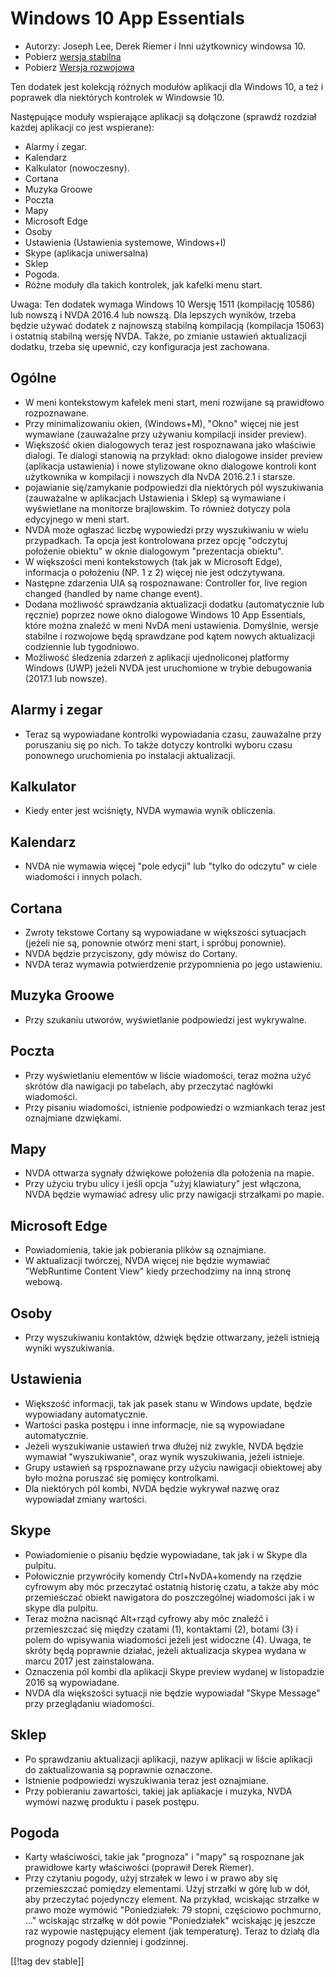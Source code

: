 # Windows 10 App Essentials #

* Autorzy: Joseph Lee, Derek Riemer i Inni użytkownicy windowsa 10.
* Pobierz [wersja stabilna][1]
* Pobierz [Wersja rozwojowa][2]

Ten dodatek jest kolekcją różnych modułów aplikacji dla Windows 10, a też i
poprawek dla niektórych kontrolek w Windowsie 10.

Następujące moduły wspierające aplikacji są dołączone (sprawdź rozdział
każdej aplikacji co jest wspierane):

* Alarmy i zegar.
* Kalendarz
* Kalkulator (nowoczesny).
* Cortana
* Muzyka Groowe
* Poczta
* Mapy
* Microsoft Edge
* Osoby
* Ustawienia (Ustawienia systemowe, Windows+I)
* Skype (aplikacja uniwersalna)
* Sklep
* Pogoda.
* Różne moduły dla takich kontrolek, jak kafelki menu start.

Uwaga: Ten dodatek wymaga Windows 10 Wersję 1511 (kompilację 10586) lub
nowszą i NVDA 2016.4 lub nowszą. Dla lepszych wyników, trzeba będzie używać
dodatek z najnowszą stabilną kompilacją (kompilacja 15063) i ostatnią
stabilną wersję NVDA. Także, po zmianie ustawień aktualizacji dodatku,
trzeba się upewnić, czy konfiguracja jest zachowana.

## Ogólne

* W meni kontekstowym kafelek meni start, meni rozwijane są prawidłowo
  rozpoznawane.
* Przy minimalizowaniu okien, (Windows+M), "Okno" więcej nie jest wymawiane
  (zauważalne przy używaniu kompilacji insider preview).
* Większość okien dialogowych teraz jest rospoznawana jako właściwie
  dialogi. Te dialogi stanowią na przykład: okno dialogowe insider preview
  (aplikacja ustawienia) i nowe stylizowane okno dialogowe kontroli kont
  użytkownika w kompilacji i nowszych dla NvDA 2016.2.1 i starsze.
* pojawianie się/zamykanie podpowiedzi dla niektórych pól wyszukiwania
  (zauważalne w aplikacjach Ustawienia i Sklep) są wymawiane i wyświetlane
  na monitorze brajlowskim. To również dotyczy pola edycyjnego w meni start.
* NVDA może ogłaszać liczbę wypowiedzi przy wyszukiwaniu w wielu
  przypadkach. Ta opcja jest kontrolowana przez opcję "odczytuj położenie
  obiektu" w oknie dialogowym "prezentacja obiektu".
* W większości meni kontekstowych (tak jak w Microsoft Edge), informacja o
  położeniu (NP. 1 z 2) więcej nie jest odczytywana.
* Następne zdarzenia UIA są rospoznawane: Controller for, live region
  changed (handled by name change event).
* Dodana możliwość sprawdzania aktualizacji dodatku (automatycznie lub
  ręcznie) poprzez nowe okno dialogowe Windows 10 App Essentials, które
  można znaleźć w meni NvDA meni ustawienia. Domyślnie, wersje stabilne i
  rozwojowe będą sprawdzane pod kątem nowych aktualizacji codziennie lub
  tygodniowo.
* Możliwość śledzenia zdarzeń z aplikacji ujednoliconej platformy Windows
  (UWP) jeżeli NVDA jest uruchomione w trybie debugowania (2017.1 lub
  nowsze).

## Alarmy i zegar

* Teraz są wypowiadane kontrolki wypowiadania czasu, zauważalne przy
  poruszaniu się po nich. To także dotyczy kontrolki wyboru czasu ponownego
  uruchomienia po instalacji aktualizacji.

## Kalkulator

* Kiedy enter jest wciśnięty, NVDA wymawia wynik obliczenia.

## Kalendarz

* NVDA nie wymawia więcej "pole edycji" lub "tylko do odczytu" w ciele
  wiadomości i innych polach.

## Cortana

* Zwroty tekstowe Cortany są wypowiadane w większości sytuacjach (jeżeli nie
  są, ponownie otwórz meni start, i spróbuj ponownie).
* NVDA będzie przyciszony, gdy mówisz do Cortany.
* NVDA teraz wymawia potwierdzenie przypomnienia po jego ustawieniu.

## Muzyka Groowe

* Przy szukaniu utworów, wyświetlanie podpowiedzi jest wykrywalne.

## Poczta

* Przy wyświetlaniu elementów w liście wiadomości, teraz można użyć skrótów
  dla nawigacji po tabelach, aby przeczytać nagłówki wiadomości.
* Przy pisaniu wiadomości, istnienie podpowiedzi o wzmiankach teraz jest
  oznajmiane dzwiękami.

## Mapy

* NVDA ottwarza sygnały dźwiękowe położenia dla położenia na mapie.
* Przy użyciu trybu ulicy i jeśli opcja "użyj klawiatury" jest włączona,
  NVDA będzie wymawiać adresy ulic przy nawigacji strzałkami po mapie.

## Microsoft Edge

* Powiadomienia, takie jak pobierania plików są oznajmiane.
* W aktualizacji twórczej, NVDA więcej nie będzie wymawiać "WebRuntime
  Content View" kiedy przechodzimy na inną stronę webową.

## Osoby

* Przy wyszukiwaniu kontaktów, dźwięk będzie ottwarzany, jeżeli istnieją
  wyniki wyszukiwania.

## Ustawienia

* Większość informacji, tak jak pasek stanu w Windows update, będzie
  wypowiadany automatycznie.
* Wartości paska postępu i inne informacje, nie są wypowiadane
  automatycznie.
* Jeżeli wyszukiwanie ustawień trwa dłużej niż zwykle, NVDA będzie wymawiał
  "wyszukiwanie", oraz wynik wyszukiwania, jeżeli istnieje.
* Grupy ustawień są rpspoznawane przy użyciu nawigacji obiektowej aby było
  można poruszać się pomięcy kontrolkami.
* Dla niektórych pól kombi, NVDA będzie wykrywał nazwę oraz wypowiadał
  zmiany wartości.

## Skype

* Powiadomienie o pisaniu będzie wypowiadane, tak jak i w Skype dla pulpitu.
* Połowicznie przywróciły komendy Ctrl+NvDA+komendy na rzędzie cyfrowym aby
  móc przeczytać ostatnią historię czatu, a także  aby móc przemieśczać
  obiekt nawigatora do poszczególnej wiadomości jak i w skype dla pulpitu.
* Teraz można nacisnąć Alt+rząd cyfrowy aby móc znaleźć i przemieszczać się
  między  czatami (1), kontaktami (2), botami (3) i polem do wpisywania
  wiadomości jeżeli jest widoczne (4). Uwaga, te skróty będą poprawnie
  działać, jeżeli aktualizacja skypea wydana w marcu 2017 jest
  zainstalowana.
* Oznaczenia pól kombi dla aplikacji Skype preview wydanej w listopadzie
  2016 są wypowiadane.
* NVDA dla większości sytuacji nie będzie wypowiadał "Skype Message" przy
  przeglądaniu wiadomości.

## Sklep

* Po sprawdzaniu aktualizacji aplikacji, nazyw aplikacji w liście aplikacji
  do zaktualizowania są poprawnie oznaczone.
* Istnienie podpowiedzi wyszukiwania teraz jest oznajmiane.
* Przy pobieraniu zawartości, takiej jak apliakacje i muzyka, NVDA wymówi
  nazwę produktu i pasek postępu.

## Pogoda

* Karty właściwości, takie jak "prognoza" i "mapy" są rospoznane jak
  prawidłowe karty właściwości (poprawił Derek Riemer).
* Przy czytaniu pogody, użyj strzałek w lewo i w prawo aby się przemieszczać
  pomiędzy elementami. Użyj strzałki w górę lub w dół, aby przeczytać
  pojedynczy element. Na przykład, wciskając strzałke w prawo może wymówić
  "Poniedziałek: 79 stopni, częściowo pochmurno, ..." wciskając strzałkę w
  dół powie "Poniedziałek" wciskając ję jeszcze raz wypowie następujący
  element (jak temperaturę). Teraz to działą dla prognozy pogody dzienniej i
  godzinnej.

[[!tag dev stable]]

[1]: https://addons.nvda-project.org/files/get.php?file=w10

[2]: https://addons.nvda-project.org/files/get.php?file=w10-dev

